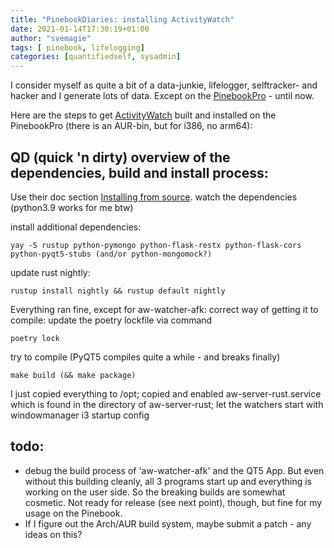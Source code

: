 ```yaml
---
title: "PinebookDiaries: installing ActivityWatch"
date: 2021-01-14T17:30:19+01:00
author: "svemagie"
tags: [ pinebook, lifelogging]
categories: [quantifiedself, sysadmin]
---
```


I consider myself as quite a bit of a data-junkie, lifelogger, selftracker- and hacker and I generate lots of data. Except on the [PinebookPro](https://www.pine64.org/pinebook-pro/) - until now.

Here are the steps to get [ActivityWatch](https://activitywatch.net/) built and installed on the PinebookPro (there is an AUR-bin, but for i386, no arm64):

## QD (quick 'n dirty) overview of the dependencies, build and install process:
Use their doc section [Installing from source](https://docs.activitywatch.net/en/latest/installing-from-source.html#). watch the dependencies (python3.9 works for me btw) 

install additional dependencies: 

	yay -S rustup python-pymongo python-flask-restx python-flask-cors python-pyqt5-stubs (and/or python-mongomock?)

update rust nightly:

	rustup install nightly && rustup default nightly

Everything ran fine, except for aw-watcher-afk: correct way of getting it to compile: update the poetry lockfile via command 

	poetry lock

try to compile (PyQT5 compiles quite a while - and breaks finally)

	make build (&& make package)
 
I just copied everything to /opt; copied and enabled aw-server-rust.service which is found in the directory of aw-server-rust; let the watchers start with windowmanager i3 startup config

## todo: 
- debug the build process of 'aw-watcher-afk' and the QT5 App. But even without this building cleanly, all 3 programs start up and everything is working on the user side. So the breaking builds are somewhat cosmetic. Not ready for release (see next point), though, but fine for my usage on the Pinebook.
- If I figure out the Arch/AUR build system, maybe submit a patch - any ideas on this?
